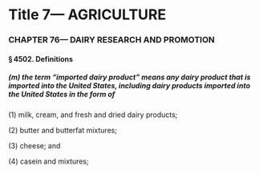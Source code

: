 
# Title 7— AGRICULTURE
### CHAPTER 76— DAIRY RESEARCH AND PROMOTION
#### § 4502. Definitions
##### (m) the term “imported dairy product” means any dairy product that is imported into the United States, including dairy products imported into the United States in the form of

(1) milk, cream, and fresh and dried dairy products;

(2) butter and butterfat mixtures;

(3) cheese; and

(4) casein and mixtures;
